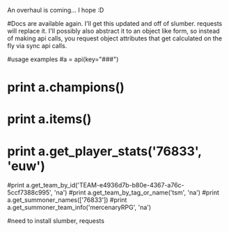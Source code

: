 An overhaul is coming... I hope :D

#Docs are available again. I'll get this updated and off of slumber.  requests will replace it. I'll possibly also abstract it to an object like form, so instead of making api calls, you request object attributes that get calculated on the fly via sync api calls.

#usage examples
#a = api(key="###")
# print a.champions()
# print a.items()
# print a.get_player_stats('76833', 'euw')
#print a.get_team_by_id('TEAM-e4936d7b-b80e-4367-a76c-5ccf7388c995', 'na')
#print a.get_team_by_tag_or_name('tsm', 'na')
#print a.get_summoner_names(['76833'])
#print a.get_summoner_team_info('mercenaryRPG', 'na')

#need to install slumber, requests
